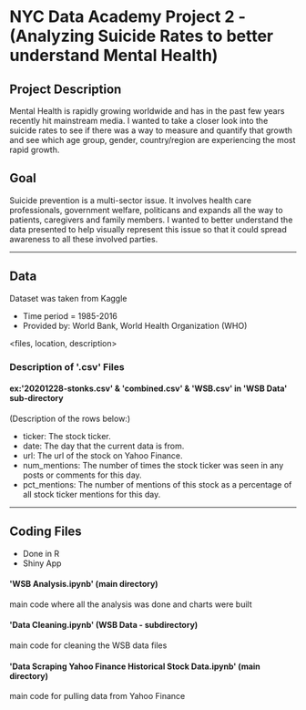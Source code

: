 # NYC Data Academy Project 2 - (Analyzing Suicide Rates to better understand Mental Health)

## Project Description
Mental Health is rapidly growing worldwide and has in the past few years recently hit mainstream media.  I wanted to take a closer look into the suicide rates to see if there was a way to measure and quantify that growth and see which age group, gender, country/region are experiencing the most rapid growth.

## Goal
Suicide prevention is a multi-sector issue.  It involves health care professionals, government welfare, politicans and expands all the way to patients, caregivers and family members.  I wanted to better understand the data presented to help visually represent this issue so that it could spread awareness to all these involved parties.

------------------------------------------------------------------------
## Data
Dataset was taken from Kaggle
- Time period = 1985-2016
- Provided by: World Bank, World Health Organization (WHO)

<files, location, description>

### Description of '.csv' Files

#### ex:'20201228-stonks.csv' & 'combined.csv' & 'WSB.csv' in 'WSB Data' sub-directory
(Description of the rows below:)

- ticker: The stock ticker.
- date: The day that the current data is from.
- url: The url of the stock on Yahoo Finance.
- num_mentions: The number of times the stock ticker was seen in any posts or comments for this day.
- pct_mentions: The number of mentions of this stock as a percentage of all stock ticker mentions for this day.

------------------------------------------------------------------------
## Coding Files
- Done in R
- Shiny App

#### 'WSB Analysis.ipynb' (main directory)
main code where all the analysis was done and charts were built
#### 'Data Cleaning.ipynb' (WSB Data - subdirectory)
main code for cleaning the WSB data files
#### 'Data Scraping Yahoo Finance Historical Stock Data.ipynb' (main directory)
main code for pulling data from Yahoo Finance

